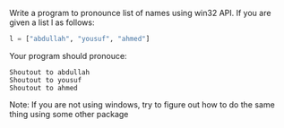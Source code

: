 Write a program to pronounce list of names using win32 API. 
If you are given a list l as follows:
```python
l = ["abdullah", "yousuf", "ahmed"]
```
Your program should pronouce:
```
Shoutout to abdullah
Shoutout to yousuf
Shoutout to ahmed
```
Note: If you are not using windows, try to figure out how to do the same thing using some other package
